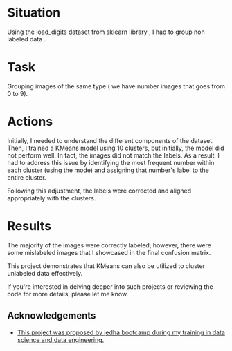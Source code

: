 
# Situation
Using the load_digits dataset from sklearn library , I had to group non labeled data .
# Task
Grouping images of the same type  ( we have number images that goes from 0 to 9).
# Actions 

Initially, I needed to understand the different components of the dataset. Then, I trained a KMeans model using 10 clusters, but initially, the model did not perform well. In fact, the images did not match the labels. As a result, I had to address this issue by identifying the most frequent number within each cluster (using the mode) and assigning that number's label to the entire cluster.

Following this adjustment, the labels were corrected and aligned appropriately with the clusters.
# Results

The majority of the images were correctly labeled; however, there were some mislabeled images that I showcased in the final confusion matrix.

This project demonstrates that KMeans can also be utilized to cluster unlabeled data effectively.

If you're interested in delving deeper into such projects or reviewing the code for more details, please let me know.

## Acknowledgements

 - [This project was proposed by jedha bootcamp during my training in data science and data engineering. ](https://www.jedha.co/formations/formation-data-scientist)


